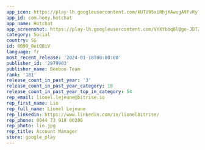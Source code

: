 ```yaml
---
app_icon: https://play-lh.googleusercontent.com/kUTU95xiRhjXAwugA9FvRylcw91Ub60EDukl5nj4HomhDkYUU_wdKuQkB9AKqIvztaw
app_id: com.hoey.hotchat
app_name: Hotchat
app_screenshot: https://play-lh.googleusercontent.com/VYXYbbq8lQge-JDTZbzzaamjo6ady2ycSxTIwmvGLPlkK-UZ8S8SKhSGRV4xbs8Vsg4
category: Social
country: SG
id: 0690_0etQ8iV
language: fr
most_recent_release: '2024-01-18T00:00:00'
publisher_id: '2979903'
publisher_name: Beeboo Team
rank: '181'
release_count_in_past_year: '3'
release_count_in_past_year_category: 18
release_count_in_past_year_top_in_category: 54
rep_email: lionel.lejeune@bitrise.io
rep_first_name: Lio
rep_full_name: Lionel Lejeune
rep_linkedin: https://www.linkedin.com/in/lionelbitrise/
rep_phone: 0044 73 918 00286
rep_photo: lio.jpg
rep_title: Account Manager
store: google_play
---
```


